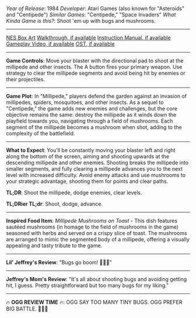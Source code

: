 *Year of Release*: 1984
*Developer*: Atari Games (also known for "Asteroids" and "Centipede")
*Similar Games*: "Centipede," "Space Invaders"
*What Kinda Game is this?*: Shoot 'em up with bugs and mushrooms.

---
[NES Box Art](https://www.google.com/search?tbm=isch&q=NES+Box+Art+Millipede) 
[Walkthrough, if available](https://www.google.com/search?q=Walkthrough+NES+Millipede)
[Instruction Manual, if available](https://www.google.com/search?q=NES+Instruction+Manual+Millipede)
[Gameplay Video, if available](https://www.youtube.com/results?search_query=gameplay+NES+Millipede) 
[OST, if available](https://www.youtube.com/results?search_query=gameplay+NES+Millipede+OST)

- - -
**Game Controls**:
Move your blaster with the directional pad to shoot at the millipede and other insects. The A button fires your primary weapon. Use strategy to clear the millipede segments and avoid being hit by enemies or their projectiles.

- - -
**Game Plot**: 
In "Millipede," players defend the garden against an invasion of millipedes, spiders, mosquitoes, and other insects. As a sequel to "Centipede," the game adds new enemies and challenges, but the core objective remains the same: destroy the millipede as it winds down the playfield towards you, navigating through a field of mushrooms. Each segment of the millipede becomes a mushroom when shot, adding to the complexity of the battlefield.

- - -
**What to Expect**: 
You'll be constantly moving your blaster left and right along the bottom of the screen, aiming and shooting upwards at the descending millipede and other enemies. Shooting breaks the millipede into smaller segments, and fully clearing a millipede advances you to the next level with increased difficulty. Avoid enemy attacks and use mushrooms to your strategic advantage, shooting them for points and clear paths.

**TL;DR**: Shoot the millipede, dodge enemies, clear levels.

**TL;DRier TL;dr**: Shoot, dodge, advance.

---
**Inspired Food Item**: *Millipede Mushrooms on Toast* - This dish features sautéed mushrooms (in homage to the field of mushrooms in the game) seasoned with herbs and served on a crispy slice of toast. The mushrooms are arranged to mimic the segmented body of a millipede, offering a visually appealing and tasty tribute to the game.

---
**Lil' Jeffrey's Review**: "Bugs go boom! 🐛💥😄"

---
**Jeffrey's Mom's Review**: "It's all about shooting bugs and avoiding getting hit, I guess. Pretty straightforward but too many bugs for my liking."

---
🔥 **OGG REVIEW TIME** 🔥: OGG SAY TOO MANY TINY BUGS. OGG PREFER BIG BATTLE. 🐛🔥🚫